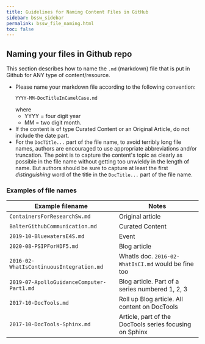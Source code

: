 ```yaml
---
title: Guidelines for Naming Content Files in GitHub
sidebar: bssw_sidebar
permalink: bssw_file_naming.html
toc: false
---
```

## Naming your files in Github repo

This section describes how to name the `.md` (markdown) file that is put in Github for ANY type of content/resource. 

* Please name your markdown file according to the following convention:
  ```
  YYYY-MM-DocTitleInCamelCase.md
  ```
  where
    * YYYY = four digit year
    * MM = two digit month. 
* If the content is of type Curated Content or an Original Article, do not include the date part.
* For the `DocTitle...` part of the file name, to avoid terribly long file names,
authors are encouraged to use appropriate abbreviations and/or truncation. The point
is to capture the content's topic as clearly as possible in the file name without getting
too unwieldy in the length of name. But authors should be sure to capture at least the
first *distinguishing* word of the title in the `DocTitle...` part of the file name.

### Examples of file names

|Example filename | Notes |
|-------|--------|
|`ContainersForResearchSw.md` | Original article |
|`BalterGithubCommunication.md` | Curated Content |
|`2019-10-BluewatersE4S.md` | Event |
|`2020-08-PSIPForHDF5.md` | Blog article |
|`2016-02-WhatIsContinuousIntegration.md` | WhatIs doc. `2016-02-WhatIsCI.md` would be fine too |
|`2019-07-ApolloGuidanceComputer-Part1.md` | Blog article. Part of a series numbered 1, 2, 3 |
|`2017-10-DocTools.md` | Roll up Blog article. All content on DocTools |
|`2017-10-DocTools-Sphinx.md` | Article, part of the DocTools series focusing on Sphinx |





